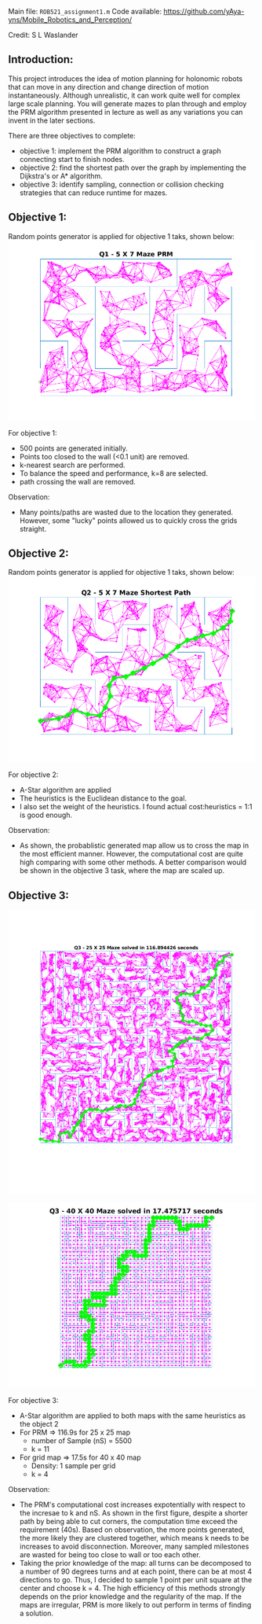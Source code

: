 Main file: `ROB521_assignment1.m`
Code available: https://github.com/yAya-yns/Mobile_Robotics_and_Perception/

Credit: S L Waslander

## Introduction: ##

This project introduces the idea of motion planning for holonomic robots that can move in any direction and change direction of motion instantaneously.  Although unrealistic, it can work quite well for complex large scale planning. You will generate mazes to plan through and employ the PRM algorithm presented in lecture as well as any variations you can invent in the later sections.

There are three objectives to complete:
- objective 1: implement the PRM algorithm to construct a graph connecting start to finish nodes.
- objective 2: find the shortest path over the graph by implementing the Dijkstra's or A* algorithm.
- objective 3: identify sampling, connection or collision checking strategies that can reduce runtime for mazes.

## Objective 1: ##
Random points generator is applied for objective 1 taks, shown below:
![Alt text](/a1/assignment1_q1.png "Random Generated point linked with k-nearest point, k=8")

For objective 1: 
- 500 points are generated initially.
- Points too closed to the wall (<0.1 unit) are removed. 
- k-nearest search are performed. 
- To balance the speed and performance, k=8 are selected.
- path crossing the wall are removed.

Observation: 
- Many points/paths are wasted due to the location they generated. However, some "lucky" points allowed us to quickly cross the grids straight.


## Objective 2: ##
Random points generator is applied for objective 1 taks, shown below:
![Alt text](/a1/assignment1_q2.png "A-Star Algorithm")

For objective 2: 
- A-Star algorithm are applied
- The heuristics is the Euclidean distance to the goal. 
- I also set the weight of the heuristics. I found actual cost:heuristics = 1:1 is good enough. 

Observation: 
- As shown, the probablistic generated map allow us to cross the map in the most efficient manner. However, the computational cost are quite high comparing with some other methods. A better comparison would be shown in the objective 3 task, where the map are scaled up. 


## Objective 3: ##
![Alt text](/a1/assignment1_q3_aStar25x25.png "A-Star Algorithm under PRM")

![Alt text](/a1/assignment1_q3.png "A-Star Algorithm under grid map")

For objective 3: 
- A-Star algorithm are applied to both maps with the same heuristics as the object 2
- For PRM => 116.9s for 25 x 25 map
  - number of Sample (nS) = 5500
  - k = 11
- For grid map => 17.5s for 40 x 40 map
  - Density: 1 sample per grid
  - k = 4

Observation: 
- The PRM's computational cost increases expotentially with respect to the incresae to k and nS. As shown in the first figure, despite a shorter path by being able to cut corners, the computation time exceed the requirement (40s). Based on observation, the more points generated, the more likely they are clustered together, which means k needs to be increases to avoid disconnection. Moreover, many sampled milestones are wasted for being too close to wall or too each other. 
- Taking the prior knowledge of the map: all turns can be decomposed to a number of 90 degrees turns and at each point, there can be at most 4 directions to go. Thus, I decided to sample 1 point per unit square at the center and choose k = 4. The high efficiency of this methods strongly depends on the prior knowledge and the regularity of the map. If the maps are irregular, PRM is more likely to out perform in terms of finding a solution.
